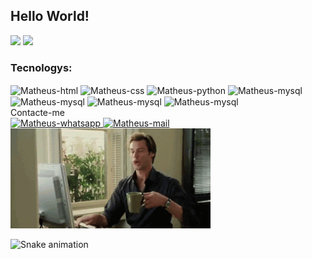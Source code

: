 ## Hello World!

<div>
  <img height="150em" src="https://github-readme-stats.vercel.app/api?username=MatheusDevJob&show_icons=true&theme=tokyonight">
  <img height="150em" src="https://github-readme-stats.vercel.app/api/top-langs/?username=MatheusDevJob&layout=compact&theme=tokyonight">
</div>

### Tecnologys:
 <div>
  </div>


<div align= 'center'>
  <div align='left'>
    <img align="center" alt="Matheus-html" height="30" width="40" src="https://cdn.jsdelivr.net/gh/devicons/devicon/icons/html5/html5-original.svg"/>
    <img align="center" alt="Matheus-css" height="30" width="40" src="https://cdn.jsdelivr.net/gh/devicons/devicon/icons/css3/css3-original.svg"/>
    <img align="center" alt="Matheus-python" height="30" width="40" src="https://cdn.jsdelivr.net/gh/devicons/devicon/icons/python/python-original.svg"/>
    <img align="center" alt="Matheus-mysql" height="30" width="40" src="https://cdn.jsdelivr.net/gh/devicons/devicon/icons/mysql/mysql-original-wordmark.svg"/>
    <img align="center" alt="Matheus-mysql" height="30" width="40" src="https://cdn.jsdelivr.net/gh/devicons/devicon/icons/javascript/javascript-original.svg"/>
    <img align="center" alt="Matheus-mysql" height="40" width="50" src="https://cdn.jsdelivr.net/gh/devicons/devicon/icons/php/php-original.svg"/>
    <img align="center" alt="Matheus-mysql" height="40" width="50" src="https://cdn.jsdelivr.net/gh/devicons/devicon/icons/jquery/jquery-original-wordmark.svg" />
          
  </div>
</div>
<div align='left'>
  Contacte-me    
  <div>
      <a href='https://api.whatsapp.com/send?phone=5581986914551'>
        <img alt='Matheus-whatsapp' src='https://img.shields.io/badge/WhatsApp-25D366?style=for-the-badge&logo=whatsapp&logoColor=white'/>
      </a>
      <a href='mailto: matheusdevjob@gmail.com'>
        <img alt='Matheus-mail' src='https://img.shields.io/badge/Gmail-D14836?style=for-the-badge&logo=gmail&logoColor=white'/>
      </a>

          
  </div>
</div>
  <img src='fast-typing.gif'>
</div>

![Snake animation](https://github.com/MatheusDevJob/MatheusDevJob/blob/output/github-contribution-grid-snake.svg)









<!--    Botões não estão funcionando



 ### Contacte-me:
  [![Discord](https://img.shields.io/badge/Discord-7289DA?style=for-the-badge&logo=discord&logoColor=white)](https://api.whatsapp.com/send?phone=5581986914551)
  [![Discord](https://img.shields.io/badge/Discord-7289DA?style=for-the-badge&logo=discord&logoColor=white)](https://discord.gg/n9KBKHPA3H)
-->
<!--
**MatheusDevJob/MatheusDevJob** is a ✨ _special_ ✨ repository because its `README.md` (this file) appears on your GitHub profile.

Here are some ideas to get you started:

- 🔭 I’m currently working on ...
- 🌱 I’m currently learning ...
- 👯 I’m looking to collaborate on ...
- 🤔 I’m looking for help with ...
- 💬 Ask me about ...
- 📫 How to reach me: ...
- 😄 Pronouns: ...
- ⚡ Fun fact: ...
-->
